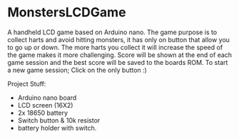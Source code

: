 # MonstersLCDGame
A handheld LCD game based on Arduino nano. 
The game purpose is to collect harts and avoid hitting monsters, it has only on button that allow you to go up or down.
The more harts you collect it will increase the speed of the game makes it more challenging.
Score will be shown at the end of each game session and the best score will be saved to the boards ROM.
To start a new game session; Click on the only button :)

Project Stuff:
- Arduino nano board
- LCD screen (16X2)
- 2x 18650 battery
- Switch button & 10k resistor 
- battery holder with switch. 

